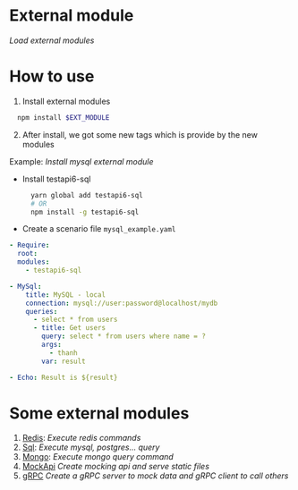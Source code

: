 # External module
_Load external modules_

# How to use
1. Install external modules
```sh
  npm install $EXT_MODULE
```
2. After install, we got some new tags which is provide by the new modules

Example: _Install mysql external module_

- Install testapi6-sql
  ```sh
    yarn global add testapi6-sql
    # OR
    npm install -g testapi6-sql
  ```
- Create a scenario file `mysql_example.yaml`

```yaml
- Require:
  root: 
  modules:
    - testapi6-sql

- MySql:
    title: MySQL - local
    connection: mysql://user:password@localhost/mydb
    queries: 
      - select * from users
      - title: Get users
        query: select * from users where name = ?
        args: 
          - thanh
        var: result

- Echo: Result is ${result}
```

# Some external modules
1. [Redis](https://github.com/doanthuanthanh88/testapi6-redis): _Execute redis commands_
2. [Sql](https://github.com/doanthuanthanh88/testapi6-sql): _Execute mysql, postgres... query_
3. [Mongo](https://github.com/doanthuanthanh88/testapi6-mongo): _Execute mongo query command_
4. [MockApi](https://github.com/doanthuanthanh88/testapi6-mockapi) _Create mocking api and serve static files_
5. [gRPC](https://github.com/doanthuanthanh88/testapi6-grpc) _Create a gRPC server to mock data and gRPC client to call others_
